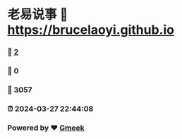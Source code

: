 # 老易说事 :link: https://brucelaoyi.github.io 
### :page_facing_up: [2](https://brucelaoyi.github.io/tag.html) 
### :speech_balloon: 0 
### :hibiscus: 3057 
### :alarm_clock: 2024-03-27 22:44:08 
### Powered by :heart: [Gmeek](https://github.com/Meekdai/Gmeek)
